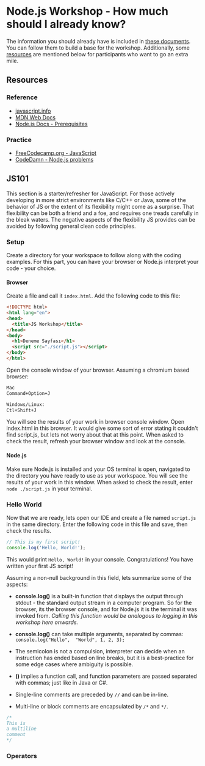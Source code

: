 # Node.js Workshop - How much should I already know?

The information you should already have is included in [these documents](#js101). You can follow them to build a base for the workshop. Additionally, some [resources](#resources) are mentioned below for participants who want to go an extra mile.

## Resources

### Reference

- [javascript.info](https://javascript.info/)
- [MDN Web Docs](https://developer.mozilla.org/en-US/docs/Web/JavaScript)
- [Node.js Docs - Prerequisites](https://nodejs.org/en/learn/getting-started/how-much-javascript-do-you-need-to-know-to-use-nodejs)

### Practice

- [FreeCodecamp.org - JavaScript](https://www.freecodecamp.org/learn/javascript-algorithms-and-data-structures-v8/)
- [CodeDamn - Node.js problems](https://codedamn.com/problem-list/nodejs?page=1)

## JS101

This section is a starter/refresher for JavaScript. For those actively developing in more strict environments like C/C++ or Java, some of the behavior of JS or the extent of its flexibility might come as a surprise. That flexibility can be both a friend and a foe, and requires one treads carefully in the bleak waters. The negative aspects of the flexibility JS provides can be avoided by following general clean code principles.

### Setup

Create a directory for your workspace to follow along with the coding examples. For this part, you can have your browser or Node.js interpret your code - your choice. 

#### Browser

Create a file and call it ```index.html```. Add the following code to this file:

```html
<!DOCTYPE html>
<html lang="en">
<head>
  <title>JS Workshop</title>
</head>
<body>
  <h1>Deneme Sayfası</h1>
  <script src="./script.js"></script>
</body>
</html>
```

Open the console window of your browser. Assuming a chromium based browser:

```sh
Mac
Command+Option+J

Windows/Linux:
Ctl+Shift+J
```

You will see the results of your work in browser console window. Open index.html in this browser. It would give some sort of error stating it couldn't find script.js, but lets not worry about that at this point. When asked to check the result, refresh your browser window and look at the console.

#### Node.js

Make sure Node.js is installed and your OS terminal is open, navigated to the directory you have ready to use as your workspace. You will see the results of your work in this window. When asked to check the result, enter ```node ./script.js``` in your terminal.

### Hello World

Now that we are ready, lets open our IDE and create a file named ```script.js``` in the same directory. Enter the following code in this file and save, then check the results.

```js
// This is my first script!
console.log('Hello, World!');
```

This would print ```Hello, World!``` in your console. Congratulations! You have written your first JS script!

Assuming a non-null background in this field, lets summarize some of the aspects:

- **console.log()** is a built-in function that displays the output through stdout - the standard output stream in a computer program. So for the browser, its the browser console, and for Node.js it is the terminal it was invoked from. _Calling this function would be analogous to logging in this workshop here onwards._

- **console.log()** can take multiple arguments, separated by commas: ```console.log("Hello",  "World", 1, 2, 3);```

- The semicolon is not a compulsion, interpreter can decide when an instruction has ended based on line breaks, but it is a best-practice for some edge cases where ambiguity is possible.

- **()** implies a function call, and function parameters are passed separated with commas; just like in Java or C#.

- Single-line comments are preceded by ```//``` and can be in-line.

- Multi-line or block comments are encapsulated by ```/*``` and ```*/```. 

```js
/*
This is 
a multiline 
comment
*/
```

### Operators 

